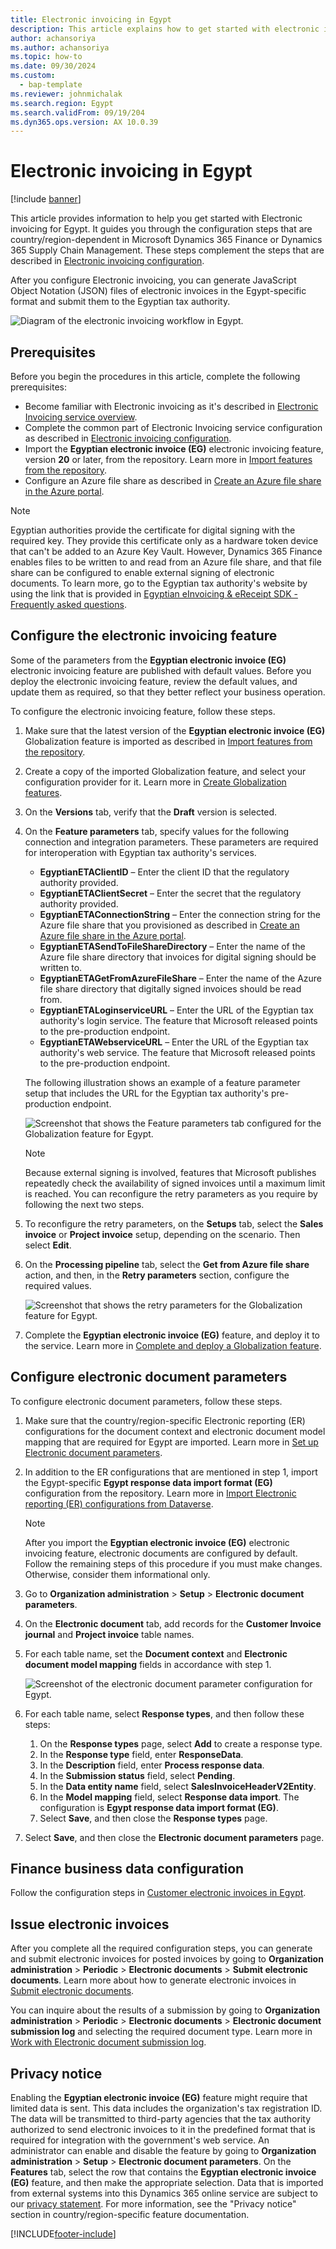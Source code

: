 ```yaml
---
title: Electronic invoicing in Egypt
description: This article explains how to get started with electronic invoicing for Egypt in Microsoft Dynamics 365 Finance.
author: achansoriya
ms.author: achansoriya
ms.topic: how-to
ms.date: 09/30/2024
ms.custom: 
  - bap-template
ms.reviewer: johnmichalak
ms.search.region: Egypt
ms.search.validFrom: 09/19/204
ms.dyn365.ops.version: AX 10.0.39
---
```


# Electronic invoicing in Egypt

[!include [banner](../../includes/banner.md)]

This article provides information to help you get started with Electronic invoicing for Egypt. It guides you through the configuration steps that are country/region-dependent in Microsoft Dynamics 365 Finance or Dynamics 365 Supply Chain Management. These steps complement the steps that are described in [Electronic invoicing configuration](../global/gs-e-invoicing-set-up-overview.md).

After you configure Electronic invoicing, you can generate JavaScript Object Notation (JSON) files of electronic invoices in the Egypt-specific format and submit them to the Egyptian tax authority.

![Diagram of the electronic invoicing workflow in Egypt.](mea-eg-e-invoice-workflow.jpg)

## Prerequisites

Before you begin the procedures in this article, complete the following prerequisites:

- Become familiar with Electronic invoicing as it's described in [Electronic Invoicing service overview](../global/gs-e-invoicing-service-overview.md).
- Complete the common part of Electronic Invoicing service configuration as described in [Electronic invoicing configuration](../global/gs-e-invoicing-set-up-overview.md).
- Import the **Egyptian electronic invoice (EG)** electronic invoicing feature, version **20** or later, from the repository. Learn more in [Import features from the repository](../global/gs-e-invoicing-import-feature-global-repository.md).
- Configure an Azure file share as described in [Create an Azure file share in the Azure portal](../global/gs-e-invoicing-create-azure-file-share.md).

> [!NOTE]
> Egyptian authorities provide the certificate for digital signing with the required key. They provide this certificate only as a hardware token device that can't be added to an Azure Key Vault. However, Dynamics 365 Finance enables files to be written to and read from an Azure file share, and that file share can be configured to enable external signing of electronic documents. To learn more, go to the Egyptian tax authority's website by using the link that is provided in [Egyptian eInvoicing & eReceipt SDK - Frequently asked questions](https://sdk.invoicing.eta.gov.eg/faq/).

## Configure the electronic invoicing feature

Some of the parameters from the **Egyptian electronic invoice (EG)** electronic invoicing feature are published with default values. Before you deploy the electronic invoicing feature, review the default values, and update them as required, so that they better reflect your business operation.

To configure the electronic invoicing feature, follow these steps.

1. Make sure that the latest version of the **Egyptian electronic invoice (EG)** Globalization feature is imported as described in [Import features from the repository](../global/gs-e-invoicing-import-feature-global-repository.md).
1. Create a copy of the imported Globalization feature, and select your configuration provider for it. Learn more in [Create Globalization features](../global/gs-e-invoicing-create-new-globalization-feature.md).
1. On the **Versions** tab, verify that the **Draft** version is selected.
1. On the **Feature parameters** tab, specify values for the following connection and integration parameters. These parameters are required for interoperation with Egyptian tax authority's services.

    - **EgyptianETAClientID** – Enter the client ID that the regulatory authority provided.
    - **EgyptianETAClientSecret** – Enter the secret that the regulatory authority provided.
    - **EgyptianETAConnectionString** – Enter the connection string for the Azure file share that you provisioned as described in [Create an Azure file share in the Azure portal](../global/gs-e-invoicing-create-azure-file-share.md).
    - **EgyptianETASendToFileShareDirectory** – Enter the name of the Azure file share directory that invoices for digital signing should be written to.
    - **EgyptianETAGetFromAzureFileShare** – Enter the name of the Azure file share directory that digitally signed invoices should be read from.
    - **EgyptianETALoginserviceURL** – Enter the URL of the Egyptian tax authority's login service. The feature that Microsoft released points to the pre-production endpoint.
    - **EgyptianETAWebserviceURL** – Enter the URL of the Egyptian tax authority's web service. The feature that Microsoft released points to the pre-production endpoint.

    The following illustration shows an example of a feature parameter setup that includes the URL for the Egyptian tax authority's pre-production endpoint.

    ![Screenshot that shows the Feature parameters tab configured for the Globalization feature for Egypt.](../media/eg-e-invoice-glob-feature-parameters.png)

    > [!NOTE]
    > Because external signing is involved, features that Microsoft publishes repeatedly check the availability of signed invoices until a maximum limit is reached. You can reconfigure the retry parameters as you require by following the next two steps.

1. To reconfigure the retry parameters, on the **Setups** tab, select the **Sales invoice** or **Project invoice** setup, depending on the scenario. Then select **Edit**.
1. On the **Processing pipeline** tab, select the **Get from Azure file share** action, and then, in the **Retry parameters** section, configure the required values.

    ![Screenshot that shows the retry parameters for the Globalization feature for Egypt.](mea-eg-e-invoice-retry.jpg)

1. Complete the **Egyptian electronic invoice (EG)** feature, and deploy it to the service. Learn more in [Complete and deploy a Globalization feature](../global/gs-e-invoicing-complete-publish-deploy-globalization-feature.md).

## Configure electronic document parameters

To configure electronic document parameters, follow these steps.

1. Make sure that the country/region-specific Electronic reporting (ER) configurations for the document context and electronic document model mapping that are required for Egypt are imported. Learn more in [Set up Electronic document parameters](../global/gs-e-invoicing-set-up-parameters.md#set-up-electronic-document-parameters).
1. In addition to the ER configurations that are mentioned in step 1, import the Egypt-specific **Egypt response data import format (EG)** configuration from the repository. Learn more in [Import Electronic reporting (ER) configurations from Dataverse](../global/workspace/gsw-import-er-config-dataverse.md).

    > [!NOTE]
    > After you import the **Egyptian electronic invoice (EG)** electronic invoicing feature, electronic documents are configured by default. Follow the remaining steps of this procedure if you must make changes. Otherwise, consider them informational only.

1. Go to **Organization administration** \> **Setup** \> **Electronic document parameters**.
1. On the **Electronic document** tab, add records for the **Customer Invoice journal** and **Project invoice** table names.
1. For each table name, set the **Document context** and **Electronic document model mapping** fields in accordance with step 1.

    ![Screenshot of the electronic document parameter configuration for Egypt.](mea-eg-e-invoice-documents.jpg)

1. For each table name, select **Response types**, and then follow these steps:

    1. On the **Response types** page, select **Add** to create a response type.
    1. In the **Response type** field, enter **ResponseData**.
    1. In the **Description** field, enter **Process response data**.
    1. In the **Submission status** field, select **Pending**.
    1. In the **Data entity name** field, select **SalesInvoiceHeaderV2Entity**.
    1. In the **Model mapping** field, select **Response data import**. The configuration is **Egypt response data import format (EG)**.
    1. Select **Save**, and then close the **Response types** page.
 
1. Select **Save**, and then close the **Electronic document parameters** page.

## Finance business data configuration

Follow the configuration steps in [Customer electronic invoices in Egypt](emea-egy-e-invoices.md).

## Issue electronic invoices

After you complete all the required configuration steps, you can generate and submit electronic invoices for posted invoices by going to **Organization administration** \> **Periodic** \> **Electronic documents** \> **Submit electronic documents**. Learn more about how to generate electronic invoices in [Submit electronic documents](../global/e-invoicing-submit-electronic-documents.md).

You can inquire about the results of a submission by going to **Organization administration** \> **Periodic** \> **Electronic documents** \> **Electronic document submission log** and selecting the required document type. Learn more in [Work with Electronic document submission log](../global/e-invoicing-submission-log.md).

## Privacy notice

Enabling the **Egyptian electronic invoice (EG)** feature might require that limited data is sent. This data includes the organization's tax registration ID. The data will be transmitted to third-party agencies that the tax authority authorized to send electronic invoices to it in the predefined format that is required for integration with the government's web service. An administrator can enable and disable the feature by going to **Organization administration** \> **Setup** \> **Electronic document parameters**. On the **Features** tab, select the row that contains the **Egyptian electronic invoice (EG)** feature, and then make the appropriate selection. Data that is imported from external systems into this Dynamics 365 online service are subject to our [privacy statement](https://go.microsoft.com/fwlink/?LinkId=512132). For more information, see the "Privacy notice" section in country/region-specific feature documentation.

[!INCLUDE[footer-include](../../../includes/footer-banner.md)]
